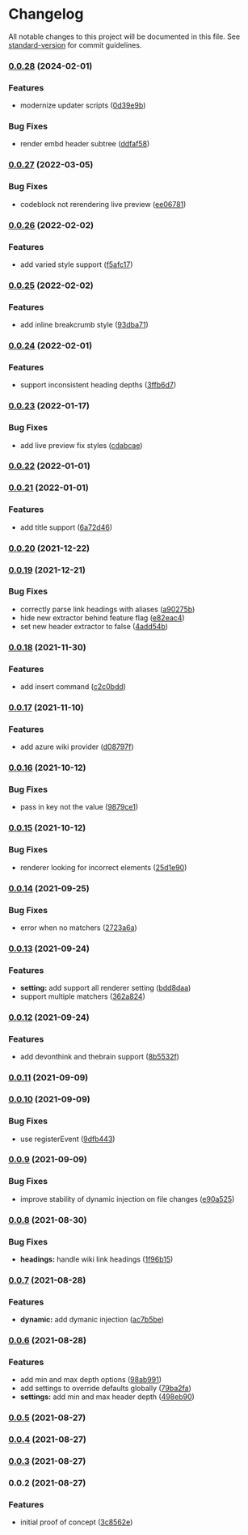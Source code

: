 # Changelog

All notable changes to this project will be documented in this file. See [standard-version](https://github.com/conventional-changelog/standard-version) for commit guidelines.

### [0.0.28](https://github.com/fnumatic/obsidian-plugin-dynamic-toc/compare/0.0.33...0.0.28) (2024-02-01)


### Features

* modernize updater scripts ([0d39e9b](https://github.com/fnumatic/obsidian-plugin-dynamic-toc/commit/0d39e9b9965ca9c31587ff6429b702df86dc65c3))


### Bug Fixes

* render embd header subtree ([ddfaf58](https://github.com/fnumatic/obsidian-plugin-dynamic-toc/commit/ddfaf58dc7d35c9464bfc2e7f6fe71ba7e188881))

### [0.0.27](https://github.com/Aidurber/obsidian-plugin-dynamic-toc/compare/0.0.26...0.0.27) (2022-03-05)


### Bug Fixes

* codeblock not rerendering live preview ([ee06781](https://github.com/Aidurber/obsidian-plugin-dynamic-toc/commit/ee067813482eca2f6b962a913d4f7ff255c33560))

### [0.0.26](https://github.com/Aidurber/obsidian-plugin-dynamic-toc/compare/0.0.25...0.0.26) (2022-02-02)


### Features

* add varied style support ([f5afc17](https://github.com/Aidurber/obsidian-plugin-dynamic-toc/commit/f5afc1731e837568f6978b1cf9cf15b762cd95f5))

### [0.0.25](https://github.com/Aidurber/obsidian-plugin-dynamic-toc/compare/0.0.24...0.0.25) (2022-02-02)


### Features

* add inline breakcrumb style ([93dba71](https://github.com/Aidurber/obsidian-plugin-dynamic-toc/commit/93dba71dcfad10bde5924ebf45f6e11b183a3691))

### [0.0.24](https://github.com/Aidurber/obsidian-plugin-dynamic-toc/compare/0.0.23...0.0.24) (2022-02-01)


### Features

* support inconsistent heading depths ([3ffb6d7](https://github.com/Aidurber/obsidian-plugin-dynamic-toc/commit/3ffb6d70281b461527f9d0c6c30754efd65f7638))

### [0.0.23](https://github.com/Aidurber/obsidian-plugin-dynamic-toc/compare/0.0.22...0.0.23) (2022-01-17)


### Bug Fixes

* add live preview fix styles ([cdabcae](https://github.com/Aidurber/obsidian-plugin-dynamic-toc/commit/cdabcaee8ef77fad74ffb1f3e20352f28083fbb6))

### [0.0.22](https://github.com/Aidurber/obsidian-plugin-dynamic-toc/compare/0.0.21...0.0.22) (2022-01-01)

### [0.0.21](https://github.com/Aidurber/obsidian-plugin-dynamic-toc/compare/0.0.20...0.0.21) (2022-01-01)


### Features

* add title support ([6a72d46](https://github.com/Aidurber/obsidian-plugin-dynamic-toc/commit/6a72d46b07656d8bbbf559df14469b8fe96bd524))

### [0.0.20](https://github.com/Aidurber/obsidian-plugin-dynamic-toc/compare/0.0.19...0.0.20) (2021-12-22)

### [0.0.19](https://github.com/Aidurber/obsidian-plugin-dynamic-toc/compare/0.0.18...0.0.19) (2021-12-21)


### Bug Fixes

* correctly parse link headings with aliases ([a90275b](https://github.com/Aidurber/obsidian-plugin-dynamic-toc/commit/a90275b33a91c276fd34f0fc15d7eeb35b500568))
* hide new extractor behind feature flag ([e82eac4](https://github.com/Aidurber/obsidian-plugin-dynamic-toc/commit/e82eac4e23ff1898dbf555fa8524b64bde502d00))
* set new header extractor to false ([4add54b](https://github.com/Aidurber/obsidian-plugin-dynamic-toc/commit/4add54b1e8ada2835f246636f7ba1f20842a7ba5))

### [0.0.18](https://github.com/Aidurber/obsidian-plugin-dynamic-toc/compare/0.0.17...0.0.18) (2021-11-30)


### Features

* add insert command ([c2c0bdd](https://github.com/Aidurber/obsidian-plugin-dynamic-toc/commit/c2c0bdd48ca6286bb48e478f8c6cc04fc43be741))

### [0.0.17](https://github.com/Aidurber/obsidian-plugin-dynamic-toc/compare/0.0.16...0.0.17) (2021-11-10)


### Features

* add azure wiki provider ([d08797f](https://github.com/Aidurber/obsidian-plugin-dynamic-toc/commit/d08797f9594761aa2e2a173e541814f5f764dca5))

### [0.0.16](https://github.com/Aidurber/obsidian-plugin-dynamic-toc/compare/0.0.15...0.0.16) (2021-10-12)


### Bug Fixes

* pass in key not the value ([9879ce1](https://github.com/Aidurber/obsidian-plugin-dynamic-toc/commit/9879ce1426a60f6565b11da252a77276fdd6c6bc))

### [0.0.15](https://github.com/Aidurber/obsidian-plugin-dynamic-toc/compare/0.0.14...0.0.15) (2021-10-12)


### Bug Fixes

* renderer looking for incorrect elements ([25d1e90](https://github.com/Aidurber/obsidian-plugin-dynamic-toc/commit/25d1e905e822d2ef56da7e65c5a7b05f92646cdf))

### [0.0.14](https://github.com/Aidurber/obsidian-plugin-dynamic-toc/compare/0.0.13...0.0.14) (2021-09-25)


### Bug Fixes

* error when no matchers ([2723a6a](https://github.com/Aidurber/obsidian-plugin-dynamic-toc/commit/2723a6a9484d3b758bd7074536cf9ab9d3617b54))

### [0.0.13](https://github.com/Aidurber/obsidian-plugin-dynamic-toc/compare/0.0.12...0.0.13) (2021-09-24)


### Features

* **setting:** add support all renderer setting ([bdd8daa](https://github.com/Aidurber/obsidian-plugin-dynamic-toc/commit/bdd8daa89a33f3aaa19bd733a408f65a61790b03))
* support multiple matchers ([362a824](https://github.com/Aidurber/obsidian-plugin-dynamic-toc/commit/362a8246b6799c39f22ddeab0dac10199f9e2cf1))

### [0.0.12](https://github.com/Aidurber/obsidian-plugin-dynamic-toc/compare/0.0.11...0.0.12) (2021-09-24)


### Features

* add devonthink and thebrain support ([8b5532f](https://github.com/Aidurber/obsidian-plugin-dynamic-toc/commit/8b5532f9e9558f403bf6af1b1254b731df6579e0))

### [0.0.11](https://github.com/Aidurber/obsidian-plugin-dynamic-toc/compare/0.0.10...0.0.11) (2021-09-09)

### [0.0.10](https://github.com/Aidurber/obsidian-plugin-dynamic-toc/compare/0.0.9...0.0.10) (2021-09-09)


### Bug Fixes

* use registerEvent ([9dfb443](https://github.com/Aidurber/obsidian-plugin-dynamic-toc/commit/9dfb443b00f18254e350bf9a368d746ad13e15ec))

### [0.0.9](https://github.com/Aidurber/obsidian-plugin-dynamic-toc/compare/0.0.8...0.0.9) (2021-09-09)


### Bug Fixes

* improve stability of dynamic injection on file changes ([e90a525](https://github.com/Aidurber/obsidian-plugin-dynamic-toc/commit/e90a525c7d0b5358183b408b72c9540f3286304a))

### [0.0.8](https://github.com/Aidurber/obsidian-plugin-dynamic-toc/compare/0.0.7...0.0.8) (2021-08-30)


### Bug Fixes

* **headings:** handle wiki link headings ([1f96b15](https://github.com/Aidurber/obsidian-plugin-dynamic-toc/commit/1f96b15e75b6d51f1ca8f66ba229035aeb781d74))

### [0.0.7](https://github.com/Aidurber/obsidian-plugin-dynamic-toc/compare/0.0.6...0.0.7) (2021-08-28)


### Features

* **dynamic:** add dymanic injection ([ac7b5be](https://github.com/Aidurber/obsidian-plugin-dynamic-toc/commit/ac7b5be3c432ed1b5b69bded6aefcdcb94b8f3b5))

### [0.0.6](https://github.com/Aidurber/obsidian-plugin-dynamic-toc/compare/0.0.5...0.0.6) (2021-08-28)


### Features

* add min and max depth options ([98ab991](https://github.com/Aidurber/obsidian-plugin-dynamic-toc/commit/98ab9916052c625ba6fd9e0e2f1563173c8c7a19))
* add settings to override defaults globally ([79ba2fa](https://github.com/Aidurber/obsidian-plugin-dynamic-toc/commit/79ba2fa97c6432930a9125fde1ca3341150796ee))
* **settings:** add min and max header depth ([498eb90](https://github.com/Aidurber/obsidian-plugin-dynamic-toc/commit/498eb90e39aee244e18351c11bea443bffe60e5c))

### [0.0.5](https://github.com/Aidurber/obsidian-plugin-dynamic-toc/compare/0.0.4...0.0.5) (2021-08-27)

### [0.0.4](https://github.com/Aidurber/obsidian-plugin-dynamic-toc/compare/0.0.3...0.0.4) (2021-08-27)

### [0.0.3](https://github.com/Aidurber/obsidian-plugin-dynamic-toc/compare/0.0.2...0.0.3) (2021-08-27)

### 0.0.2 (2021-08-27)


### Features

* initial proof of concept ([3c8562e](https://github.com/Aidurber/obsidian-plugin-dynamic-toc/commit/3c8562e5acac9afcff5fcf8fabe84ed27f8290b9))

